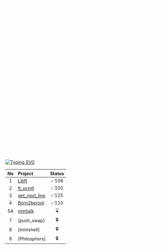 <img width="598" height="476" src="https://github.com/SerraLiman/serraliman/blob/main/serra.gif">

[![Typing SVG](https://readme-typing-svg.herokuapp.com?font=Crimson+Text&size=24&pause=1000&color=D799F7&center=yanl%C4%B1%C5%9F&vCenter=yanl%C4%B1%C5%9F&width=435&lines=Hi%2C+I'm+Nedime+Serra+Liman)](https://git.io/typing-svg)

| No  | Project                                     | Status |
| :-: | :------------------------------------------ | :----: |
| 1   | [Libft](../../../libft)               | ✅108  |
| 2   | [ft_printf](../../../ft_printf)                | ✅100  |
| 3   | [get_next_line](../../../get_next_line)     | ✅125  |
| 4   | [Born2beroot](../../../born2beroot)                               | ✅110  |
| 5A  | [minitalk](../../../minitalk)              | ⌛     |
| 7   | [push_swap]            | 🔒     | 
| 8   | [minishell]                                 | 🔒     | 
| 9   | [Philosphers]                               | 🔒     |

